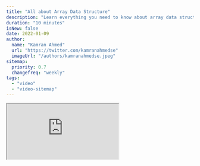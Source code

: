 ```yaml
---
title: "All about Array Data Structure"
description: "Learn everything you need to know about array data structure"
duration: "10 minutes"
isNew: false
date: 2022-01-09
author:
  name: "Kamran Ahmed"
  url: "https://twitter.com/kamranahmedse"
  imageUrl: "/authors/kamranahmedse.jpeg"
sitemap:
  priority: 0.7
  changefreq: "weekly"
tags:
  - "video"
  - "video-sitemap"
---
```


<iframe class="w-full aspect-video mb-5" src="https://www.youtube.com/embed/QJNwK2uJyGs" title="Array Data Structure"></iframe>
